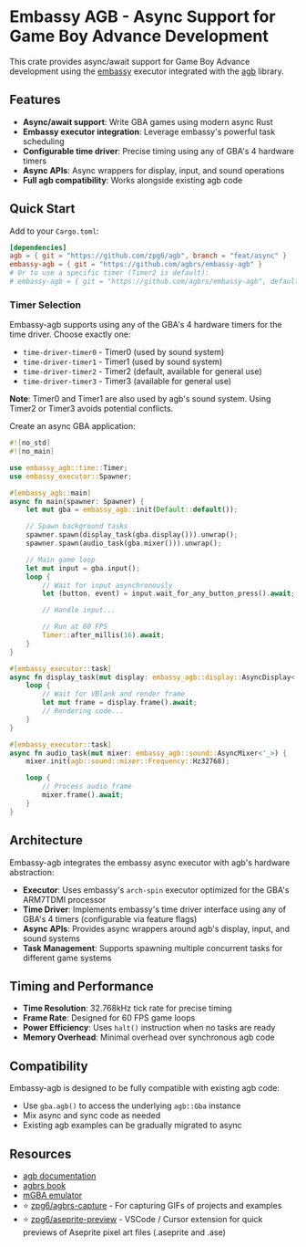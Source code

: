 # Embassy AGB - Async Support for Game Boy Advance Development

This crate provides async/await support for Game Boy Advance development using the [embassy](https://embassy.dev) executor integrated with the [agb](https://agbrs.dev) library.

## Features

- **Async/await support**: Write GBA games using modern async Rust
- **Embassy executor integration**: Leverage embassy's powerful task scheduling
- **Configurable time driver**: Precise timing using any of GBA's 4 hardware timers
- **Async APIs**: Async wrappers for display, input, and sound operations
- **Full agb compatibility**: Works alongside existing agb code

## Quick Start

Add to your `Cargo.toml`:

```toml
[dependencies]
agb = { git = "https://github.com/zpg6/agb", branch = "feat/async" }
embassy-agb = { git = "https://github.com/agbrs/embassy-agb" }
# Or to use a specific timer (Timer2 is default):
# embassy-agb = { git = "https://github.com/agbrs/embassy-agb", default-features = false, features = ["executor", "time-driver-timer0"] }
```

### Timer Selection

Embassy-agb supports using any of the GBA's 4 hardware timers for the time driver. Choose exactly one:

- `time-driver-timer0` - Timer0 (used by sound system)
- `time-driver-timer1` - Timer1 (used by sound system)
- `time-driver-timer2` - Timer2 (default, available for general use)
- `time-driver-timer3` - Timer3 (available for general use)

**Note**: Timer0 and Timer1 are also used by agb's sound system. Using Timer2 or Timer3 avoids potential conflicts.

Create an async GBA application:

```rust
#![no_std]
#![no_main]

use embassy_agb::time::Timer;
use embassy_executor::Spawner;

#[embassy_agb::main]
async fn main(spawner: Spawner) {
    let mut gba = embassy_agb::init(Default::default());

    // Spawn background tasks
    spawner.spawn(display_task(gba.display())).unwrap();
    spawner.spawn(audio_task(gba.mixer())).unwrap();

    // Main game loop
    let mut input = gba.input();
    loop {
        // Wait for input asynchronously
        let (button, event) = input.wait_for_any_button_press().await;

        // Handle input...

        // Run at 60 FPS
        Timer::after_millis(16).await;
    }
}

#[embassy_executor::task]
async fn display_task(mut display: embassy_agb::display::AsyncDisplay<'_>) {
    loop {
        // Wait for VBlank and render frame
        let mut frame = display.frame().await;
        // Rendering code...
    }
}

#[embassy_executor::task]
async fn audio_task(mut mixer: embassy_agb::sound::AsyncMixer<'_>) {
    mixer.init(agb::sound::mixer::Frequency::Hz32768);

    loop {
        // Process audio frame
        mixer.frame().await;
    }
}
```

## Architecture

Embassy-agb integrates the embassy async executor with agb's hardware abstraction:

- **Executor**: Uses embassy's `arch-spin` executor optimized for the GBA's ARM7TDMI processor
- **Time Driver**: Implements embassy's time driver interface using any of GBA's 4 timers (configurable via feature flags)
- **Async APIs**: Provides async wrappers around agb's display, input, and sound systems
- **Task Management**: Supports spawning multiple concurrent tasks for different game systems

## Timing and Performance

- **Time Resolution**: 32.768kHz tick rate for precise timing
- **Frame Rate**: Designed for 60 FPS game loops
- **Power Efficiency**: Uses `halt()` instruction when no tasks are ready
- **Memory Overhead**: Minimal overhead over synchronous agb code

## Compatibility

Embassy-agb is designed to be fully compatible with existing agb code:

- Use `gba.agb()` to access the underlying `agb::Gba` instance
- Mix async and sync code as needed
- Existing agb examples can be gradually migrated to async

## Resources

- [agb documentation](https://docs.rs/agb/latest/agb/)
- [agbrs book](https://agbrs.dev/book/)
- [mGBA emulator](https://mgba.io)
- ⭐️ [zpg6/agbrs-capture](https://github.com/zpg6/agbrs-capture) - For capturing GIFs of projects and examples
- ⭐️ [zpg6/aseprite-preview](https://marketplace.visualstudio.com/items?itemName=grimaldi-tech.aseprite-preview) - VSCode / Cursor extension for quick previews of Aseprite pixel art files (.aseprite and .ase)
